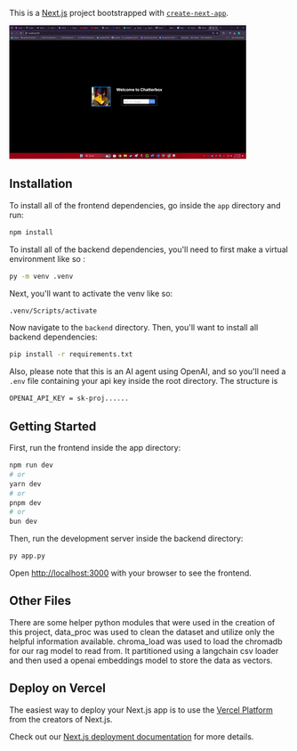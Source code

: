 This is a [Next.js](https://nextjs.org/) project bootstrapped with [`create-next-app`](https://github.com/vercel/next.js/tree/canary/packages/create-next-app).

![](https://github.com/YaredPena/Chatter-Box-AI-Chat-Support-August-2024/blob/main/public/gif/github.gif)

## Installation
To install all of the frontend dependencies, go inside the `app` directory and run:
```bash
npm install
```
To install all of the backend dependencies, you'll need to first make a virtual environment like so :
```bash
py -m venv .venv
```
Next, you'll want to activate the venv like so:
```bash
.venv/Scripts/activate
```
Now navigate to the `backend` directory.
Then, you'll want to install all backend dependencies:
```bash
pip install -r requirements.txt
```

Also, please note that this is an AI agent using OpenAI, and so you'll need a `.env` file containing your api key inside the root directory. The structure is 

```bash
OPENAI_API_KEY = sk-proj......
```

## Getting Started

First, run the frontend inside the app directory:

```bash
npm run dev
# or
yarn dev
# or
pnpm dev
# or
bun dev
```
Then, run the development server inside the backend directory:
```bash
py app.py
```

Open [http://localhost:3000](http://localhost:3000) with your browser to see the frontend.
## Other Files
There are some helper python modules that were used in the creation of this project,
data_proc was used to clean the dataset and utilize only the helpful information available.
chroma_load was used to load the chromadb for our rag model to read from. It partitioned using a langchain csv loader and then used a openai embeddings model to store the data as vectors.


## Deploy on Vercel

The easiest way to deploy your Next.js app is to use the [Vercel Platform](https://vercel.com/new?utm_medium=default-template&filter=next.js&utm_source=create-next-app&utm_campaign=create-next-app-readme) from the creators of Next.js.

Check out our [Next.js deployment documentation](https://nextjs.org/docs/deployment) for more details.

